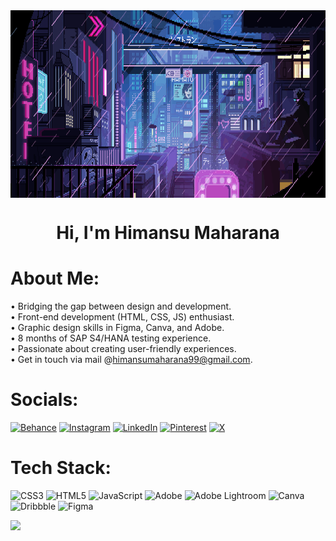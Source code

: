 <img align="center" alt="Coding" width="1080" height="300" src="https://github.com/HimansuMaharana/Himansu_Maharana/blob/main/imgr.gif">        

<h1 align="center">Hi, I'm Himansu Maharana</h1>

# About Me:
• Bridging the gap between design and development.<br>• Front-end development (HTML, CSS, JS) enthusiast.<br>• Graphic design skills in Figma, Canva, and Adobe.<br>• 8 months of SAP S4/HANA testing experience.<br>• Passionate about creating user-friendly experiences.<br>• Get in touch via mail @himansumaharana99@gmail.com.


# Socials:
[![Behance](https://img.shields.io/badge/Behance-1769ff?logo=behance&logoColor=white)](https://behance.net/himansumaharana1) [![Instagram](https://img.shields.io/badge/Instagram-%23E4405F.svg?logo=Instagram&logoColor=white)](https://instagram.com/hiiimansu) [![LinkedIn](https://img.shields.io/badge/LinkedIn-%230077B5.svg?logo=linkedin&logoColor=white)](https://linkedin.com/in/himansumaharana) [![Pinterest](https://img.shields.io/badge/Pinterest-%23E60023.svg?logo=Pinterest&logoColor=white)](https://pinterest.com/heyhimansu) [![X](https://img.shields.io/badge/X-black.svg?logo=X&logoColor=white)](https://x.com/heyhimansu) 


# Tech Stack:
![CSS3](https://img.shields.io/badge/css3-%231572B6.svg?style=for-the-badge&logo=css3&logoColor=white) ![HTML5](https://img.shields.io/badge/html5-%23E34F26.svg?style=for-the-badge&logo=html5&logoColor=white) ![JavaScript](https://img.shields.io/badge/javascript-%23323330.svg?style=for-the-badge&logo=javascript&logoColor=%23F7DF1E) ![Adobe](https://img.shields.io/badge/adobe-%23FF0000.svg?style=for-the-badge&logo=adobe&logoColor=white) ![Adobe Lightroom](https://img.shields.io/badge/Adobe%20Lightroom-31A8FF.svg?style=for-the-badge&logo=Adobe%20Lightroom&logoColor=white) ![Canva](https://img.shields.io/badge/Canva-%2300C4CC.svg?style=for-the-badge&logo=Canva&logoColor=white) ![Dribbble](https://img.shields.io/badge/Dribbble-EA4C89?style=for-the-badge&logo=dribbble&logoColor=white) ![Figma](https://img.shields.io/badge/figma-%23F24E1E.svg?style=for-the-badge&logo=figma&logoColor=white)


![](https://quotes-github-readme.vercel.app/api?type=vetical&theme=radical)


